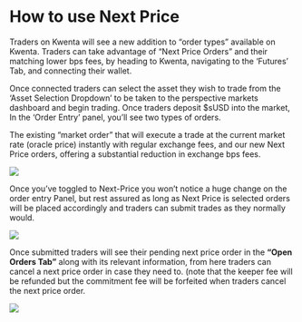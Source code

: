 # How to use Next Price

Traders on Kwenta will see a new addition to “order types” available on Kwenta. Traders can take advantage of “Next Price Orders” and their matching lower bps fees, by heading to Kwenta, navigating to the ‘Futures’ Tab, and connecting their wallet.​

Once connected traders can select the asset they wish to trade from the ‘Asset Selection Dropdown’ to be taken to the perspective markets dashboard and begin trading. Once traders deposit $sUSD into the market, In the ‘Order Entry’ panel, you’ll see two types of orders.&#x20;

The existing “market order” that will execute a trade at the current market rate (oracle price) instantly with regular exchange fees, and our new Next Price orders, offering a substantial reduction in exchange bps fees.​

![](https://mirror.xyz/\_next/image?url=https%3A%2F%2Fimages.mirror-media.xyz%2Fpublication-images%2FPMtoKnkICS3aycJtmohBO.png\&w=3840\&q=90)

Once you’ve toggled to Next-Price you won’t notice a huge change on the order entry Panel, but rest assured as long as Next Price is selected orders will be placed accordingly and traders can submit trades as they normally would.​

![](https://files.gitbook.com/v0/b/gitbook-x-prod.appspot.com/o/spaces%2F-MigG4JjHTDtxrb2SknW%2Fuploads%2FuqxJqoubXxulvqXt6WlE%2F3.png?alt=media\&token=9649ae2b-caf8-426e-b69e-7f2ede709c03)

Once submitted traders will see their pending next price order in the **“Open Orders Tab”** along with its relevant information, from here traders can cancel a next price order in case they need to. (note that the keeper fee will be refunded but the commitment fee will be forfeited when traders cancel the next price order.

![](https://mirror.xyz/\_next/image?url=https%3A%2F%2Fimages.mirror-media.xyz%2Fpublication-images%2FHGRg8j7cgcQvVDObaLHyW.png\&w=3840\&q=90)
